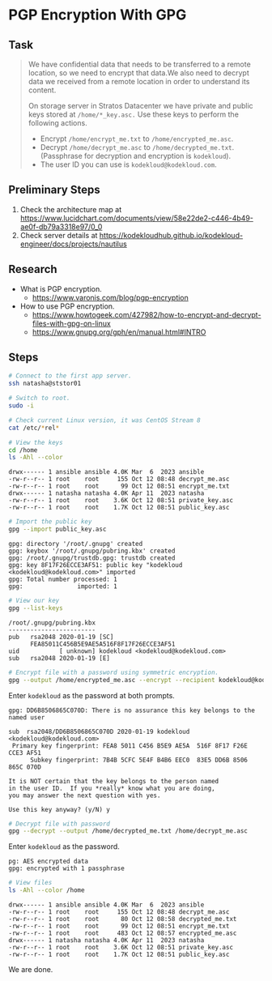 # PGP Encryption With GPG

## Task

> We have confidential data that needs to be transferred to a remote location, so we need to encrypt that data.We also need to decrypt data we received from a remote location in order to understand its content.
>
> On storage server in Stratos Datacenter we have private and public keys stored at `/home/*_key.asc.` Use these keys to perform the following actions.
> * Encrypt `/home/encrypt_me.txt` to `/home/encrypted_me.asc`.
> * Decrypt `/home/decrypt_me.asc` to `/home/decrypted_me.txt`. (Passphrase for decryption and encryption is `kodekloud`).
>* The user ID you can use is `kodekloud@kodekloud.com`.

## Preliminary Steps

1. Check the architecture map at https://www.lucidchart.com/documents/view/58e22de2-c446-4b49-ae0f-db79a3318e97/0_0
2. Check server details at https://kodekloudhub.github.io/kodekloud-engineer/docs/projects/nautilus

## Research

* What is PGP encryption.
  * https://www.varonis.com/blog/pgp-encryption
* How to use PGP encryption.
  * https://www.howtogeek.com/427982/how-to-encrypt-and-decrypt-files-with-gpg-on-linux
  * https://www.gnupg.org/gph/en/manual.html#INTRO

## Steps

```bash
# Connect to the first app server.
ssh natasha@ststor01

# Switch to root.
sudo -i

# Check current Linux version, it was CentOS Stream 8
cat /etc/*rel*

# View the keys
cd /home
ls -Ahl --color
```

```
drwx------ 1 ansible ansible 4.0K Mar  6  2023 ansible
-rw-r--r-- 1 root    root     155 Oct 12 08:48 decrypt_me.asc
-rw-r--r-- 1 root    root      99 Oct 12 08:51 encrypt_me.txt
drwx------ 1 natasha natasha 4.0K Apr 11  2023 natasha
-rw-r--r-- 1 root    root    3.6K Oct 12 08:51 private_key.asc
-rw-r--r-- 1 root    root    1.7K Oct 12 08:51 public_key.asc
```

```bash
# Import the public key
gpg --import public_key.asc
```

```
gpg: directory '/root/.gnupg' created
gpg: keybox '/root/.gnupg/pubring.kbx' created
gpg: /root/.gnupg/trustdb.gpg: trustdb created
gpg: key 8F17F26ECCE3AF51: public key "kodekloud <kodekloud@kodekloud.com>" imported
gpg: Total number processed: 1
gpg:               imported: 1
```

```bash
# View our key
gpg --list-keys
```

```
/root/.gnupg/pubring.kbx
------------------------
pub   rsa2048 2020-01-19 [SC]
      FEA85011C456B5E9AE5A516F8F17F26ECCE3AF51
uid           [ unknown] kodekloud <kodekloud@kodekloud.com>
sub   rsa2048 2020-01-19 [E]
```

```bash
# Encrypt file with a password using symmetric encryption.
gpg --output /home/encrypted_me.asc --encrypt --recipient kodekloud@kodekloud.com --symmetric /home/encrypt_me.txt
```

Enter `kodekloud` as the password at both prompts.

```
gpg: DD6B8506865C070D: There is no assurance this key belongs to the named user

sub  rsa2048/DD6B8506865C070D 2020-01-19 kodekloud <kodekloud@kodekloud.com>
 Primary key fingerprint: FEA8 5011 C456 B5E9 AE5A  516F 8F17 F26E CCE3 AF51
      Subkey fingerprint: 7B4B 5CFC 5E4F B4B6 EEC0  83E5 DD6B 8506 865C 070D

It is NOT certain that the key belongs to the person named
in the user ID.  If you *really* know what you are doing,
you may answer the next question with yes.

Use this key anyway? (y/N) y
```

```bash
# Decrypt file with password
gpg --decrypt --output /home/decrypted_me.txt /home/decrypt_me.asc
```

Enter `kodekloud` as the password.

```
pg: AES encrypted data
gpg: encrypted with 1 passphrase
```

```bash
# View files
ls -Ahl --color /home
```

```
drwx------ 1 ansible ansible 4.0K Mar  6  2023 ansible
-rw-r--r-- 1 root    root     155 Oct 12 08:48 decrypt_me.asc
-rw-r--r-- 1 root    root      80 Oct 12 08:58 decrypted_me.txt
-rw-r--r-- 1 root    root      99 Oct 12 08:51 encrypt_me.txt
-rw-r--r-- 1 root    root     483 Oct 12 08:57 encrypted_me.asc
drwx------ 1 natasha natasha 4.0K Apr 11  2023 natasha
-rw-r--r-- 1 root    root    3.6K Oct 12 08:51 private_key.asc
-rw-r--r-- 1 root    root    1.7K Oct 12 08:51 public_key.asc
```

We are done.
